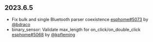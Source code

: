 ## 2023.6.5

- Fix bulk and single Bluetooth parser coexistence [esphome#5073](https://github.com/esphome/esphome/pull/5073) by [@bdraco](https://github.com/bdraco)
- binary_sensor: Validate max_length for on_click/on_double_click [esphome#5068](https://github.com/esphome/esphome/pull/5068) by [@kpfleming](https://github.com/kpfleming)

